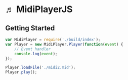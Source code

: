 &#9836; MidiPlayerJS
===============
Getting Started
------------
```javascript
var MidiPlayer = require('./build/index');
var Player = new MidiPlayer.Player(function(event) {
	// Event handler
	console.log(event);
});

Player.loadFile('./midi2.mid');
Player.play();
```